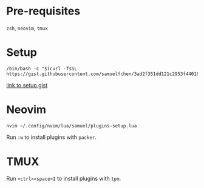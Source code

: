 # Pre-requisites
`zsh`, `neovim`, `tmux`

# Setup

```
/bin/bash -c "$(curl -fsSL https://gist.githubusercontent.com/samuelfchen/3ad2f351dd121c2953f44018d928bf14/raw)"
```

[link to setup gist](https://gist.github.com/samuelfchen/3ad2f351dd121c2953f44018d928bf14)

# Neovim
```
nvim ~/.config/nvim/lua/samuel/plugins-setup.lua
```
Run `:w` to install plugins with `packer`.

# TMUX
Run `<ctrl><space>I` to install plugins with `tpm`.
